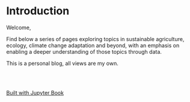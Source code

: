 # Introduction
Welcome,

Find below a series of pages exploring topics in sustainable agriculture, ecology, climate change adaptation and beyond, with an emphasis on enabling a deeper understanding of those topics through data.

This is a personal blog, all views are my own.

<br><br>

[Built with Jupyter Book](https://doi.org/10.5281/zenodo.2561065)

```{tableofcontents}
```
